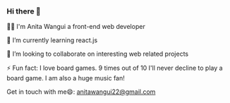 ### Hi there 👋
👩‍🔧 I'm Anita Wangui a front-end web developer

🌱 I’m currently learning react.js

👯 I’m looking to collaborate on interesting web related projects

⚡ Fun fact: I love board games. 9 times out of 10 I'll never decline to play a board game. I am also a huge music fan!

Get in touch with me😄: anitawangui22@gmail.com

<!--
**awangui/awangui** is a ✨ _special_ ✨ repository because its `README.md` (this file) appears on your GitHub profile.

Here are some ideas to get you started:

- 🔭 I’m currently working on ...
- 🌱 I’m currently learning ...
- 👯 I’m looking to collaborate on ...
- 🤔 I’m looking for help with ...
- 💬 Ask me about ...

-->
